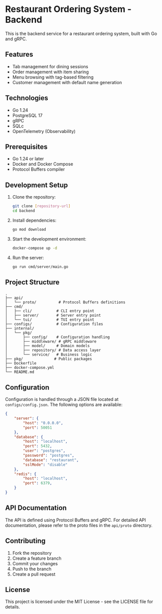 # Restaurant Ordering System - Backend

This is the backend service for a restaurant ordering system, built with Go and gRPC.

## Features

- Tab management for dining sessions
- Order management with item sharing
- Menu browsing with tag-based filtering
- Customer management with default name generation

## Technologies

- Go 1.24
- PostgreSQL 17
- gRPC
- SQLc
- OpenTelemetry (Observability)

## Prerequisites

- Go 1.24 or later
- Docker and Docker Compose
- Protocol Buffers compiler

## Development Setup

1. Clone the repository:
   ```bash
   git clone [repository-url]
   cd backend
   ```

2. Install dependencies:
   ```bash
   go mod download
   ```

3. Start the development environment:
   ```bash
   docker-compose up -d
   ```

4. Run the server:
   ```bash
   go run cmd/server/main.go
   ```

## Project Structure

```
.
├── api/
│   └── proto/          # Protocol Buffers definitions
├── cmd/
│   ├── cli/           # CLI entry point
│   ├── server/        # Server entry point
│   └── tui/           # TUI entry point
├── configs/           # Configuration files
├── internal/
│   └── pkg/
│       ├── config/    # Configuration handling
│       ├── middleware/ # gRPC middleware
│       ├── model/     # Domain models
│       ├── repository/ # Data access layer
│       └── service/   # Business logic
├── pkg/              # Public packages
├── Dockerfile
├── docker-compose.yml
└── README.md
```

## Configuration

Configuration is handled through a JSON file located at `configs/config.json`. The following options are available:

```json
{
    "server": {
        "host": "0.0.0.0",
        "port": 50051
    },
    "database": {
        "host": "localhost",
        "port": 5432,
        "user": "postgres",
        "password": "postgres",
        "database": "restaurant",
        "sslMode": "disable"
    },
    "redis": {
        "host": "localhost",
        "port": 6379,
    }
}
```

## API Documentation

The API is defined using Protocol Buffers and gRPC. For detailed API documentation, please refer to the proto files in the `api/proto` directory.

## Contributing

1. Fork the repository
2. Create a feature branch
3. Commit your changes
4. Push to the branch
5. Create a pull request

## License

This project is licensed under the MIT License - see the LICENSE file for details.

